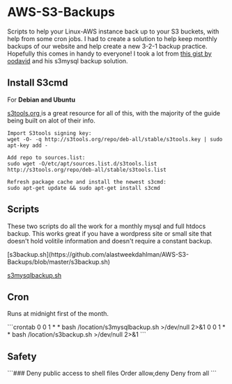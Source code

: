# AWS-S3-Backups
Scripts to help your Linux-AWS instance back up to your S3 buckets, with help from some cron jobs.
I had to create a solution to help keep monthly backups of our website and help create a new 3-2-1 backup practice.  Hopefully this comes in handy to everyone!
I took a lot from [this gist by oodavid](https://gist.github.com/oodavid/2206527) and his s3mysql backup solution.
<h2> Install S3cmd</h2>
For <b>Debian and Ubuntu</b> 
<p>
<a href="s3tools.org">s3tools.org </a>is a great resource for all of this, with the majority of the guide being built on alot of their info.
</p>

```
Import S3tools signing key:
wget -O- -q http://s3tools.org/repo/deb-all/stable/s3tools.key | sudo apt-key add -

Add repo to sources.list: 
sudo wget -O/etc/apt/sources.list.d/s3tools.list http://s3tools.org/repo/deb-all/stable/s3tools.list

Refresh package cache and install the newest s3cmd:
sudo apt-get update && sudo apt-get install s3cmd
```
<h2> Scripts </h2>
<p>These two scripts do all the work for a monthly mysql and full htdocs backup. This works great if you have a wordpress site or small site that doesn't hold volitile information and doesn't require a constant backup.</p>
[s3backup.sh](https://github.com/alastweekdahlman/AWS-S3-Backups/blob/master/s3backup.sh)

[s3mysqlbackup.sh](https://github.com/alastweekdahlman/AWS-S3-Backups/blob/master/s3mysqlbackup.sh)


<h2>Cron</h2>
<p> Runs at midnight first of the month.</p>
```crontab
0 0 1 * * bash /location/s3mysqlbackup.sh >/dev/null 2>&1
0 0 1 * * bash /location/s3backup.sh >/dev/null 2>&1
```
<h2>Safety</h2>
```### Deny public access to shell files
<Files *.sh>
    Order allow,deny
    Deny from all
</Files>```
